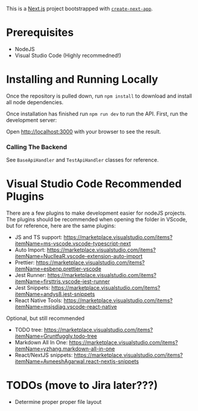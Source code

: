 This is a [Next.js](https://nextjs.org/) project bootstrapped with [`create-next-app`](https://github.com/vercel/next.js/tree/canary/packages/create-next-app).

# Prerequisites

-   NodeJS
-   Visual Studio Code (Highly recommedned!)

# Installing and Running Locally

Once the repository is pulled down, run `npm install` to download and install all node dependencies.

Once installation has finished run `npm run dev` to run the API.
First, run the development server:

Open [http://localhost:3000](http://localhost:3000) with your browser to see the result.

### Calling The Backend

See `BaseApiHandler` and `TestApiHandler` classes for reference.

# Visual Studio Code Recommended Plugins

There are a few plugins to make development easier for nodeJS projects. The plugins should be recommended when opening the folder in VScode, but for reference, here are the same plugins:

-   JS and TS support: https://marketplace.visualstudio.com/items?itemName=ms-vscode.vscode-typescript-next
-   Auto Import: https://marketplace.visualstudio.com/items?itemName=NuclleaR.vscode-extension-auto-import
-   Prettier: https://marketplace.visualstudio.com/items?itemName=esbenp.prettier-vscode
-   Jest Runner: https://marketplace.visualstudio.com/items?itemName=firsttris.vscode-jest-runner
-   Jest Snippets: https://marketplace.visualstudio.com/items?itemName=andys8.jest-snippets
-   React Native Tools: https://marketplace.visualstudio.com/items?itemName=msjsdiag.vscode-react-native

Optional, but still recommended

-   TODO tree: https://marketplace.visualstudio.com/items?itemName=Gruntfuggly.todo-tree
-   Markdown All In One: https://marketplace.visualstudio.com/items?itemName=yzhang.markdown-all-in-one
-   React/NextJS snippets: https://marketplace.visualstudio.com/items?itemName=AvneeshAgarwal.react-nextjs-snippets

# TODOs (move to Jira later???)

-   Determine proper proper file layout
